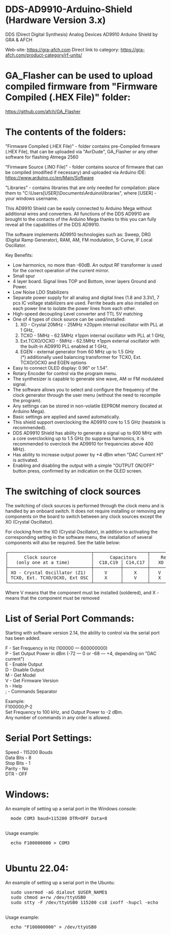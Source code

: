 # DDS-AD9910-Arduino-Shield (Hardware Version 3.x)
DDS (Direct Digital Synthesis) Analog Devices AD9910 Arduino Shield by GRA &amp; AFCH

Web-site: https://gra-afch.com
Direct link to category:  https://gra-afch.com/product-category/rf-units/

# GA_Flasher can be used to upload compiled firmware from "Firmware Compiled (.HEX File)" folder:  
https://github.com/afch/GA_Flasher

# The contents of the folders:
"Firmware Compiled (.HEX File)" - folder contains pre-Compiled firmware (.HEX File), that can be uploaded via "AvrDude", GA_Flasher or any other software for flashing Atmega 2560

"Firmware Source (.INO File)" - folder contains source of firmware that can be compiled (modified if necessary) and uploaded via Arduino IDE: https://www.arduino.cc/en/Main/Software

"Libraries" - contains libraries that are only needed for compilation: place them to "C:\Users\[USER]\Documents\Arduino\libraries", where [USER] - your windows username.

This AD9910 Shield can be easily connected to Arduino Mega without additional wires and converters. All functions of the DDS AD9910 are brought to the contacts of the Arduino Mega thanks to this you can fully reveal all the capabilities of the DDS AD9910.

The software implements AD9910 technologies such as:
Sweep, DRG (Digital Ramp Generator), RAM, AM, FM modulation, S-Curve, IF Local Oscillator.

Key Benefits:

* Low harmonics, no more than -60dB. An output RF transformer is used for the correct operation of the current mirror.  
* Small spur  
* 4 layer board. Signal lines TOP and Bottom, inner layers Ground and Power.  
* Low Noise LDO Stabilizers  
* Separate power supply for all analog and digital lines (1.8 and 3.3V), 7 pcs IC voltage stabilizers are used. Ferrite beads are also installed on each power line to isolate the power lines from each other.  
* High-speed decoupling Level converter and TTL 5V matching  
* One of 4 types of clock source can be used/installed:  
	1. XO - Crystal 20MHz - 25MHz ±20ppm internal oscillator with PLL at 1 GHz,  
	2. TCXO - 5MHz - 62.5MHz ±1ppm internal oscillator with PLL at 1 GHz,  
	3. Ext.TCXO/OCXO - 5MHz - 62.5MHz ±1ppm external oscillator with the built-in AD9910 PLL enabled at 1 GHz,  
	4. EGEN - external generator from 60 MHz up to 1.5 GHz  
	(*) additionally used balancing transformer for TCXO, Ext. TCXO/OCXO and EGEN options  
* Easy to connect OLED display: 0.96" or 1.54".    
* Rotary Encoder for control via the program menu.  
* The synthesizer is capable to generate sine wave, AM or FM modulated signal.  
* The software allows you to select and configure the frequency of the clock generator through the user menu (without the need to recompile the program).  
* Any settings can be stored in non-volatile EEPROM memory (located at Arduino Mega).  
* Basic settings are applied and saved automatically.  
* This shield support overclocking the AD9910 core to 1.5 GHz (heatsink is recommended).  
* DDS AD9910 Shield has ability to generate a signal up to 600 MHz with a core overclocking up to 1.5 GHz (to suppress harmonics, it is recommended to  overclock the AD9910 for frequencies above 400 MHz).  
* Has ability to increase output power by +4 dBm when "DAC Current HI" is activated.  
* Enabling and disabling the output with a simple "OUTPUT ON/OFF" button press, confirmed by an indication on the OLED screen.  

# The switching of clock sources

The switching of clock sources is performed through the clock menu and is handled by an onboard switch. It does not require installing or removing any components on the board to switch between any clock sources except the XO (Crystal Oscillator).

For clocking from the XO (Crystal Oscillator), in addition to activating the corresponding setting in the software menu, the installation of several components will also be required. See the table below:

<pre>
┌───────────────────────────────┬────────────────────┬─────────────────┐
│      Clock source             │      Capacitors    │    Resistors    │
│   (only one at a time)        │  C18,C19 │ C14,C17 │   XO  │   REF   │
├───────────────────────────────┼──────────┼─────────┼───────┼─────────┤
│ XO - Crystal Oscillator (Z1)  │    V     │    X    │   V   │    X    │
│ TCXO, Ext. TCXO/OCXO, Ext OSC │    X     │    V    │   X   │    V    │
└───────────────────────────────┴──────────┴─────────┴───────┴─────────┘
</pre>

Where V means that the component must be installed (soldered), and X - means that the component must be removed

# List of Serial Port Commands:
Starting with software version 2.14, the ability to control via the serial port has been added.

  F - Set Frequency in Hz (100000 — 600000000)  
  P - Set Output Power in dBm (-72 — 0 or -68 — +4, depending on "DAC current")  
  E - Enable Output  
  D - Disable Output  
  M - Get Model  
  V - Get Firmware Version  
  h - Help  
  ; - Commands Separator  
          
Example:  
  F100000;P-2  
Set Frequency to 100 kHz, and Output Power to -2 dBm.  
Any number of commands in any order is allowed.  

# Serial Port Settings:

  Speed - 115200 Bouds  
  Data Bits - 8  
  Stop Bits - 1  
  Parity - No  
  DTR - OFF  
# Windows:

An example of setting up a serial port in the Windows console:
  <pre>
  mode COM3 baud=115200 DTR=OFF Data=8
  </pre>
  
Usage example:
  <pre>
  echo F100000000 > COM3
  </pre>
# Ubuntu 22.04:

An example of setting up a serial port in the Ubuntu:
  <pre>
  sudo usermod -aG dialout $USER_NAME$
  sudo chmod a+rw /dev/ttyUSB0
  sudo stty -F /dev/ttyUSB0 115200 cs8 ixoff -hupcl -echo
  </pre>
  
Usage example:
  <pre>
  echo "F100000000" > /dev/ttyUSB0
  </pre>

